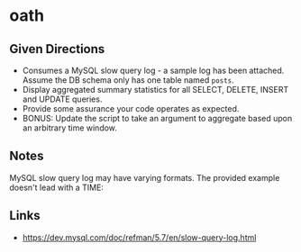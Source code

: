 # oath


##  Given Directions
* Consumes a MySQL slow query log - a sample log has been attached.  Assume the DB schema only has one table named `posts`.
* Display aggregated summary statistics for all SELECT, DELETE, INSERT and UPDATE queries.
* Provide some assurance your code operates as expected.
* BONUS: Update the script to take an argument to aggregate based upon an arbitrary time window.

## Notes
MySQL slow query log may have varying formats. The provided example doesn't lead with a TIME:

## Links
* <https://dev.mysql.com/doc/refman/5.7/en/slow-query-log.html>
